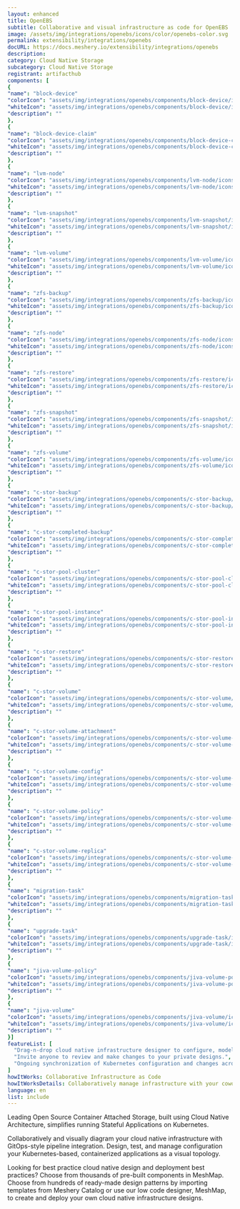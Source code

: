 ```yaml
---
layout: enhanced
title: OpenEBS
subtitle: Collaborative and visual infrastructure as code for OpenEBS
image: /assets/img/integrations/openebs/icons/color/openebs-color.svg
permalink: extensibility/integrations/openebs
docURL: https://docs.meshery.io/extensibility/integrations/openebs
description: 
category: Cloud Native Storage
subcategory: Cloud Native Storage
registrant: artifacthub
components: [
{
"name": "block-device"
"colorIcon": "assets/img/integrations/openebs/components/block-device/icons/color/block-device-color.svg"
"whiteIcon": "assets/img/integrations/openebs/components/block-device/icons/white/block-device-white.svg"
"description": ""
},
{
"name": "block-device-claim"
"colorIcon": "assets/img/integrations/openebs/components/block-device-claim/icons/color/block-device-claim-color.svg"
"whiteIcon": "assets/img/integrations/openebs/components/block-device-claim/icons/white/block-device-claim-white.svg"
"description": ""
},
{
"name": "lvm-node"
"colorIcon": "assets/img/integrations/openebs/components/lvm-node/icons/color/lvm-node-color.svg"
"whiteIcon": "assets/img/integrations/openebs/components/lvm-node/icons/white/lvm-node-white.svg"
"description": ""
},
{
"name": "lvm-snapshot"
"colorIcon": "assets/img/integrations/openebs/components/lvm-snapshot/icons/color/lvm-snapshot-color.svg"
"whiteIcon": "assets/img/integrations/openebs/components/lvm-snapshot/icons/white/lvm-snapshot-white.svg"
"description": ""
},
{
"name": "lvm-volume"
"colorIcon": "assets/img/integrations/openebs/components/lvm-volume/icons/color/lvm-volume-color.svg"
"whiteIcon": "assets/img/integrations/openebs/components/lvm-volume/icons/white/lvm-volume-white.svg"
"description": ""
},
{
"name": "zfs-backup"
"colorIcon": "assets/img/integrations/openebs/components/zfs-backup/icons/color/zfs-backup-color.svg"
"whiteIcon": "assets/img/integrations/openebs/components/zfs-backup/icons/white/zfs-backup-white.svg"
"description": ""
},
{
"name": "zfs-node"
"colorIcon": "assets/img/integrations/openebs/components/zfs-node/icons/color/zfs-node-color.svg"
"whiteIcon": "assets/img/integrations/openebs/components/zfs-node/icons/white/zfs-node-white.svg"
"description": ""
},
{
"name": "zfs-restore"
"colorIcon": "assets/img/integrations/openebs/components/zfs-restore/icons/color/zfs-restore-color.svg"
"whiteIcon": "assets/img/integrations/openebs/components/zfs-restore/icons/white/zfs-restore-white.svg"
"description": ""
},
{
"name": "zfs-snapshot"
"colorIcon": "assets/img/integrations/openebs/components/zfs-snapshot/icons/color/zfs-snapshot-color.svg"
"whiteIcon": "assets/img/integrations/openebs/components/zfs-snapshot/icons/white/zfs-snapshot-white.svg"
"description": ""
},
{
"name": "zfs-volume"
"colorIcon": "assets/img/integrations/openebs/components/zfs-volume/icons/color/zfs-volume-color.svg"
"whiteIcon": "assets/img/integrations/openebs/components/zfs-volume/icons/white/zfs-volume-white.svg"
"description": ""
},
{
"name": "c-stor-backup"
"colorIcon": "assets/img/integrations/openebs/components/c-stor-backup/icons/color/c-stor-backup-color.svg"
"whiteIcon": "assets/img/integrations/openebs/components/c-stor-backup/icons/white/c-stor-backup-white.svg"
"description": ""
},
{
"name": "c-stor-completed-backup"
"colorIcon": "assets/img/integrations/openebs/components/c-stor-completed-backup/icons/color/c-stor-completed-backup-color.svg"
"whiteIcon": "assets/img/integrations/openebs/components/c-stor-completed-backup/icons/white/c-stor-completed-backup-white.svg"
"description": ""
},
{
"name": "c-stor-pool-cluster"
"colorIcon": "assets/img/integrations/openebs/components/c-stor-pool-cluster/icons/color/c-stor-pool-cluster-color.svg"
"whiteIcon": "assets/img/integrations/openebs/components/c-stor-pool-cluster/icons/white/c-stor-pool-cluster-white.svg"
"description": ""
},
{
"name": "c-stor-pool-instance"
"colorIcon": "assets/img/integrations/openebs/components/c-stor-pool-instance/icons/color/c-stor-pool-instance-color.svg"
"whiteIcon": "assets/img/integrations/openebs/components/c-stor-pool-instance/icons/white/c-stor-pool-instance-white.svg"
"description": ""
},
{
"name": "c-stor-restore"
"colorIcon": "assets/img/integrations/openebs/components/c-stor-restore/icons/color/c-stor-restore-color.svg"
"whiteIcon": "assets/img/integrations/openebs/components/c-stor-restore/icons/white/c-stor-restore-white.svg"
"description": ""
},
{
"name": "c-stor-volume"
"colorIcon": "assets/img/integrations/openebs/components/c-stor-volume/icons/color/c-stor-volume-color.svg"
"whiteIcon": "assets/img/integrations/openebs/components/c-stor-volume/icons/white/c-stor-volume-white.svg"
"description": ""
},
{
"name": "c-stor-volume-attachment"
"colorIcon": "assets/img/integrations/openebs/components/c-stor-volume-attachment/icons/color/c-stor-volume-attachment-color.svg"
"whiteIcon": "assets/img/integrations/openebs/components/c-stor-volume-attachment/icons/white/c-stor-volume-attachment-white.svg"
"description": ""
},
{
"name": "c-stor-volume-config"
"colorIcon": "assets/img/integrations/openebs/components/c-stor-volume-config/icons/color/c-stor-volume-config-color.svg"
"whiteIcon": "assets/img/integrations/openebs/components/c-stor-volume-config/icons/white/c-stor-volume-config-white.svg"
"description": ""
},
{
"name": "c-stor-volume-policy"
"colorIcon": "assets/img/integrations/openebs/components/c-stor-volume-policy/icons/color/c-stor-volume-policy-color.svg"
"whiteIcon": "assets/img/integrations/openebs/components/c-stor-volume-policy/icons/white/c-stor-volume-policy-white.svg"
"description": ""
},
{
"name": "c-stor-volume-replica"
"colorIcon": "assets/img/integrations/openebs/components/c-stor-volume-replica/icons/color/c-stor-volume-replica-color.svg"
"whiteIcon": "assets/img/integrations/openebs/components/c-stor-volume-replica/icons/white/c-stor-volume-replica-white.svg"
"description": ""
},
{
"name": "migration-task"
"colorIcon": "assets/img/integrations/openebs/components/migration-task/icons/color/migration-task-color.svg"
"whiteIcon": "assets/img/integrations/openebs/components/migration-task/icons/white/migration-task-white.svg"
"description": ""
},
{
"name": "upgrade-task"
"colorIcon": "assets/img/integrations/openebs/components/upgrade-task/icons/color/upgrade-task-color.svg"
"whiteIcon": "assets/img/integrations/openebs/components/upgrade-task/icons/white/upgrade-task-white.svg"
"description": ""
},
{
"name": "jiva-volume-policy"
"colorIcon": "assets/img/integrations/openebs/components/jiva-volume-policy/icons/color/jiva-volume-policy-color.svg"
"whiteIcon": "assets/img/integrations/openebs/components/jiva-volume-policy/icons/white/jiva-volume-policy-white.svg"
"description": ""
},
{
"name": "jiva-volume"
"colorIcon": "assets/img/integrations/openebs/components/jiva-volume/icons/color/jiva-volume-color.svg"
"whiteIcon": "assets/img/integrations/openebs/components/jiva-volume/icons/white/jiva-volume-white.svg"
"description": ""
}]
featureList: [
  "Drag-n-drop cloud native infrastructure designer to configure, model, and deploy your workloads.",
  "Invite anyone to review and make changes to your private designs.",
  "Ongoing synchronization of Kubernetes configuration and changes across any number of clusters."
]
howItWorks: Collaborative Infrastructure as Code
howItWorksDetails: Collaboratively manage infrastructure with your coworkers synchronously sharing the same designs.
language: en
list: include
---
```

<p>
Leading Open Source Container Attached Storage, built using Cloud Native Architecture, simplifies running Stateful Applications on Kubernetes.
</p>
<p>
    Collaboratively and visually diagram your cloud native infrastructure with GitOps-style pipeline integration. Design, test, and manage configuration your Kubernetes-based, containerized applications as a visual topology.
</p>
<p>
    Looking for best practice cloud native design and deployment best practices? Choose from thousands of pre-built components in MeshMap. Choose from hundreds of ready-made design patterns by importing templates from Meshery Catalog or use our low code designer, MeshMap, to create and deploy your own cloud native infrastructure designs.
</p>
